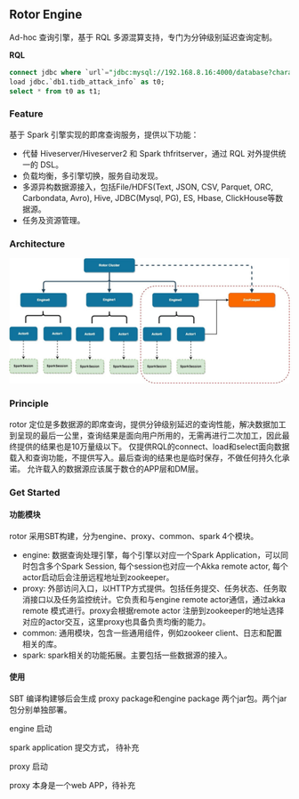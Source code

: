 ## Rotor Engine

Ad-hoc 查询引擎，基于 RQL 多源混算支持，专门为分钟级别延迟查询定制。

**RQL**
```sql
connect jdbc where `url`="jdbc:mysql://192.168.8.16:4000/database?characterEncoding=utf8" and user="root" and password="xxx" as db1;
load jdbc.`db1.tidb_attack_info` as t0;
select * from t0 as t1;
```


### Feature
基于 Spark 引擎实现的即席查询服务，提供以下功能：

- 代替 Hiveserver/Hiveserver2 和 Spark thfritserver，通过 RQL 对外提供统一的 DSL。
- 负载均衡，多引擎切换，服务自动发现。
- 多源异构数据源接入，包括File/HDFS(Text,  JSON, CSV, Parquet, ORC, Carbondata, Avro), Hive, JDBC(Mysql, PG), ES, Hbase, ClickHouse等数据源。
- 任务及资源管理。

### Architecture
![image](./assets/rotor.jpg)


### Principle
rotor 定位是多数据源的即席查询，提供分钟级别延迟的查询性能，解决数据加工到呈现的最后一公里，查询结果是面向用户所用的，无需再进行二次加工，因此最终提供的结果也是10万量级以下。
仅提供RQL的connect、load和select面向数据载入和查询功能，不提供写入。最后查询的结果也是临时保存，不做任何持久化承诺。
允许载入的数据源应该属于数仓的APP层和DM层。


### Get Started

#### 功能模块
rotor 采用SBT构建，分为engine、proxy、common、spark 4个模块。

- engine: 数据查询处理引擎，每个引擎以对应一个Spark Application，可以同时包含多个Spark Session,  每个session也对应一个Akka remote actor, 每个actor启动后会注册远程地址到zookeeper。
- proxy: 外部访问入口，以HTTP方式提供。包括任务提交、任务状态、任务取消接口以及任务监控统计。它负责和与engine remote actor通信，通过akka remote 模式进行。proxy会根据remote actor 注册到zookeeper的地址选择对应的actor交互，这里proxy也具备负责均衡的能力。
- common: 通用模块，包含一些通用组件，例如zookeer client、日志和配置相关的库。
- spark: spark相关的功能拓展。主要包括一些数据源的接入。

#### 使用
SBT 编译构建够后会生成 proxy package和engine package 两个jar包。两个jar包分别单独部署。

engine 启动

spark application 提交方式， 待补充

proxy 启动

proxy 本身是一个web APP，待补充


